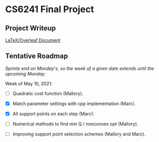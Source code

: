 # CS6241 Final Project

## Project Writeup
[LaTeX/Overleaf Document](https://www.overleaf.com/project/606cc61f5dd3032baaecb476)

## Tentative Roadmap
*Sprints end on Monday's, so the week of a given date extends until the upcoming Monday.*

Week of May 10, 2021:
- [ ] Quadratic cost function (Mallory).
- [x] Match parameter settings with cpp implementation (Marc).
- [x] All support points on each step (Marc).
- [ ] Numerical methods to find min Q / nonconvex opt (Mallory).
- [ ] Improving support point selection schemes (Mallory and Marc). 

